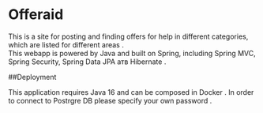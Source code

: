 # Offeraid

This is a site for posting and finding offers for help in different categories, which are listed for different areas .  
This webapp is powered by Java and built on Spring, including Spring MVC, Spring Security, Spring Data JPA aтв Hibernate .

##Deployment

This application requires Java 16 and can be composed in Docker .
In order to connect to Postrgre DB please specify your own password .
